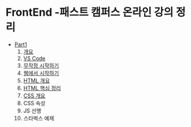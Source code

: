 # FrontEnd -패스트 캠퍼스 온라인 강의 정리

- [Part1]()
  1. [개요](https://github.com/HongyeongJu/TIL/blob/master/FrontEnd/Part%201/1.%EA%B0%9C%EC%9A%94.md)
  2. [VS Code](https://github.com/HongyeongJu/TIL/blob/master/FrontEnd/Part%201/2.%20VS%20Code.md)
  3. [무작정 시작하기](https://github.com/HongyeongJu/TIL/blob/master/FrontEnd/Part%201/3.%20%EB%AC%B4%EC%9E%91%EC%A0%95%20%EC%8B%9C%EC%9E%91%ED%95%98%EA%B8%B0.md)
  4. [웹에서 시작하기](https://github.com/HongyeongJu/TIL/blob/master/FrontEnd/Part%201/4.%20%EC%9B%B9%EC%97%90%EC%84%9C%20%EC%8B%9C%EC%9E%91%ED%95%98%EA%B8%B0.md)
  5. [HTML 개요](https://github.com/HongyeongJu/TIL/blob/master/FrontEnd/Part%201/5.%20HTML%20%EA%B0%9C%EC%9A%94.md)
  6. [HTML 핵심 정리](https://github.com/HongyeongJu/TIL/blob/master/FrontEnd/Part%201/6.%20HTML%20%ED%95%B5%EC%8B%AC%EC%A0%95%EB%A6%AC.md)
  7. [CSS 개요](https://github.com/HongyeongJu/TIL/blob/master/FrontEnd/Part%201/7.%20CSS%20%EA%B0%9C%EC%9A%94.md)
  8. CSS 속성
  9. JS 선행
  10. 스타벅스 예제